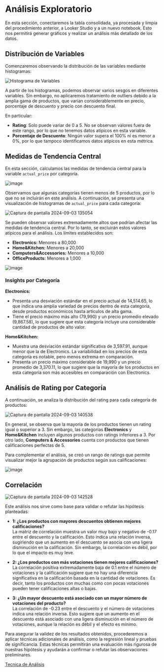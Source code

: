 # Análisis Exploratorio

En esta sección, conectaremos la tabla consolidada, ya procesada y limpia del procedimiento anterior, a Looker Studio y a un nuevo notebook. Esto nos permitirá generar gráficos y realizar un análisis más detallado de los datos.

## Distribución de Variables

Comenzaremos observando la distribución de las variables mediante histogramas:

![Histograma de Variables](https://github.com/user-attachments/assets/e46cf379-e304-4440-a10e-9843955f4c27)

A partir de los histogramas, podemos observar varios sesgos en diferentes variables. Sin embargo, no aplicaremos tratamiento de outliers debido a la amplia gama de productos, que varían considerablemente en precio, porcentaje de descuento y precio con descuento final. 

En particular:
- **Rating**: Solo puede variar de 0 a 5. No se observan valores fuera de este rango, por lo que no tenemos datos atípicos en esta variable.
- **Porcentaje de Descuento**: Ningún valor supera el 100% ni es menor a 0%, por lo que tampoco identificamos datos atípicos en esta métrica.

## Medidas de Tendencia Central

En esta sección, calculamos las medidas de tendencia central para la variable `actual_price` por categoría.

![image](https://github.com/user-attachments/assets/81301a85-fb6b-4ce1-a104-b4c0e27a390f)

Observamos que algunas categorías tienen menos de 5 productos, por lo que no se incluirán en este análisis. A continuación, se presenta una visualización de histogramas de `actual_price` para cada categoría:

![Captura de pantalla 2024-09-03 135054](https://github.com/user-attachments/assets/08a3e21a-261d-469b-87cc-3f674412e09d)

Se pueden observar valores extremadamente altos que podrían afectar las medidas de tendencia central. Por lo tanto, se excluirán estos valores atípicos para el análisis. Los límites establecidos son:

- **Electronics:** Menores a 80,000
- **Home&Kitchen:** Menores a 20,000
- **Computers&Accessories:** Menores a 10,000
- **OfficeProducts:** Menores a 1,000

![image](https://github.com/user-attachments/assets/e4773405-a16d-4468-a72e-9d1038ca113f)

### Insights por Categoría

**Electronics:**
- Presenta una desviación estándar en el precio actual de 14,514.65, lo que indica una amplia variedad de precios dentro de esta categoría, desde productos económicos hasta artículos de alta gama.
- Tiene el precio máximo más alto (79,990) y un precio promedio elevado (9,867.58), lo que sugiere que esta categoría incluye una considerable cantidad de productos de alto valor.

**Home&Kitchen:**
- Muestra una desviación estándar significativa de 3,597.91, aunque menor que la de Electronics. La variabilidad en los precios de esta categoría es notable, pero menos extrema en comparación.
- Presenta un precio máximo considerable de 19,990 y un precio promedio de 3,370.11, lo que sugiere que la mayoría de los productos en esta categoría son más accesibles en comparación con Electronics.
  
## Análisis de Rating por Categoría

A continuación, se analiza la distribución del rating para cada categoría de productos:

![Captura de pantalla 2024-09-03 140538](https://github.com/user-attachments/assets/295efb5e-b575-44a1-8ac0-276a45b459a8)

En general, se observa que la mayoría de los productos tienen un rating igual o superior a 3. Sin embargo, las categorías **Electronics** y **Home&Kitchen** incluyen algunos productos con ratings inferiores a 3. Por otro lado, **Computers & Accessories** cuenta con productos que tienen calificaciones perfectas de 5.

Para complementar el análisis, se creó un rango de ratings que permite visualizar mejor la agrupación de productos según sus calificaciones:

![image](https://github.com/user-attachments/assets/77ea2d18-3572-4255-9d4d-135abe36fe9d)


## Correlación 

![Captura de pantalla 2024-09-03 142528](https://github.com/user-attachments/assets/7188998c-2e60-44a4-9518-d738b1803387)

Este análisis nos sirve como base para validar o refutar las hipótesis planteadas:

* **1: ¿Los productos con mayores descuentos obtienen mejores calificaciones?**  
  La matriz de correlación muestra un valor muy bajo y negativo de -0.17 entre el descuento y la calificación. Esto indica una relación inversa, sugiriendo que un aumento en el descuento se asocia con una ligera disminución en la calificación. Sin embargo, la correlación es débil, por lo que el impacto es muy leve.

* **2: ¿Los productos con más votaciones tienen mejores calificaciones?**  
  La correlación positiva extremadamente baja de 0.1 entre el número de votaciones y la calificación sugiere que no hay una diferencia significativa en la calificación basada en la cantidad de votaciones. Es decir, tanto los productos con muchas como con pocas votaciones pueden tener calificaciones altas o bajas.

* **3: ¿Un mayor descuento está asociado con un mayor número de votaciones del producto?**  
  La correlación de -0.23 entre el descuento y el número de votaciones indica una relación inversa. Esto sugiere que un aumento en el descuento está asociado con una ligera disminución en el número de votaciones, aunque la relación es débil y el efecto es mínimo.

  
Para asegurar la validez de los resultados obtenidos, procederemos a aplicar técnicas adicionales de análisis, como la regresión lineal y pruebas de significancia. Estas técnicas permitirán una evaluación más rigurosa de nuestras hipótesis y ayudarán a confirmar o refutar las observaciones preliminares.

[Tecnica de Análisis](https://github.com/Maria-Data-Analyst/Amazon_Sales/blob/Consultas-Query/Ficha_tecnica/tecnica_analisis.md)
